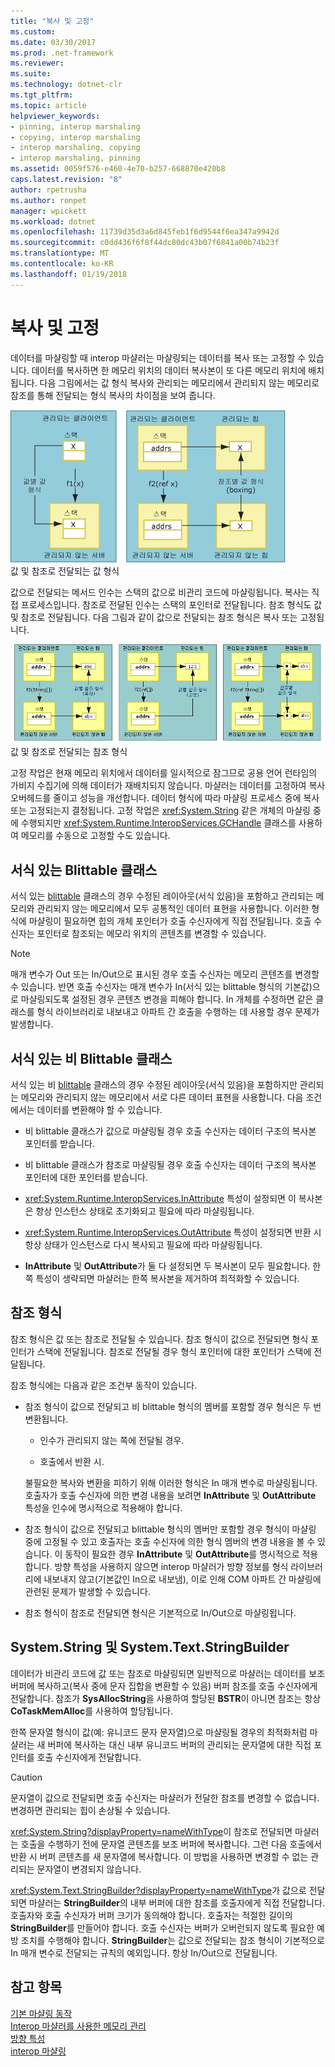 ```yaml
---
title: "복사 및 고정"
ms.custom: 
ms.date: 03/30/2017
ms.prod: .net-framework
ms.reviewer: 
ms.suite: 
ms.technology: dotnet-clr
ms.tgt_pltfrm: 
ms.topic: article
helpviewer_keywords:
- pinning, interop marshaling
- copying, interop marshaling
- interop marshaling, copying
- interop marshaling, pinning
ms.assetid: 0059f576-e460-4e70-b257-668870e420b8
caps.latest.revision: "8"
author: rpetrusha
ms.author: ronpet
manager: wpickett
ms.workload: dotnet
ms.openlocfilehash: 11739d35d3a6d845feb1f6d9544f6ea347a9942d
ms.sourcegitcommit: c0dd436f6f8f44dc80dc43b07f6841a00b74b23f
ms.translationtype: MT
ms.contentlocale: ko-KR
ms.lasthandoff: 01/19/2018
---
```

# <a name="copying-and-pinning"></a>복사 및 고정
데이터를 마샬링할 때 interop 마샬러는 마샬링되는 데이터를 복사 또는 고정할 수 있습니다. 데이터를 복사하면 한 메모리 위치의 데이터 복사본이 또 다른 메모리 위치에 배치됩니다. 다음 그림에서는 값 형식 복사와 관리되는 메모리에서 관리되지 않는 메모리로 참조를 통해 전달되는 형식 복사의 차이점을 보여 줍니다.  
  
 ![값 및 참조로 전달되는 값 형식](../../../docs/framework/interop/media/interopmarshalcopy.gif "interopmarshalcopy")  
값 및 참조로 전달되는 값 형식  
  
 값으로 전달되는 메서드 인수는 스택의 값으로 비관리 코드에 마샬링됩니다. 복사는 직접 프로세스입니다. 참조로 전달된 인수는 스택의 포인터로 전달됩니다. 참조 형식도 값 및 참조로 전달됩니다. 다음 그림과 같이 값으로 전달되는 참조 형식은 복사 또는 고정됩니다.  
  
 ![COM interop](../../../docs/framework/interop/media/interopmarshalpin.gif "interopmarshalpin")  
값 및 참조로 전달되는 참조 형식  
  
 고정 작업은 현재 메모리 위치에서 데이터를 일시적으로 잠그므로 공용 언어 런타임의 가비지 수집기에 의해 데이터가 재배치되지 않습니다. 마샬러는 데이터를 고정하여 복사 오버헤드를 줄이고 성능을 개선합니다. 데이터 형식에 따라 마샬링 프로세스 중에 복사 또는 고정되는지 결정됩니다.  고정 작업은 <xref:System.String> 같은 개체의 마샬링 중에 수행되지만 <xref:System.Runtime.InteropServices.GCHandle> 클래스를 사용하여 메모리를 수동으로 고정할 수도 있습니다.  
  
## <a name="formatted-blittable-classes"></a>서식 있는 Blittable 클래스  
 서식 있는 [blittable](../../../docs/framework/interop/blittable-and-non-blittable-types.md) 클래스의 경우 수정된 레이아웃(서식 있음)을 포함하고 관리되는 메모리와 관리되지 않는 메모리에서 모두 공통적인 데이터 표현을 사용합니다. 이러한 형식에 마샬링이 필요하면 힙의 개체 포인터가 호출 수신자에게 직접 전달됩니다. 호출 수신자는 포인터로 참조되는 메모리 위치의 콘텐츠를 변경할 수 있습니다.  
  
> [!NOTE]
>  매개 변수가 Out 또는 In/Out으로 표시된 경우 호출 수신자는 메모리 콘텐츠를 변경할 수 있습니다. 반면 호출 수신자는 매개 변수가 In(서식 있는 blittable 형식의 기본값)으로 마샬링되도록 설정된 경우 콘텐츠 변경을 피해야 합니다. In 개체를 수정하면 같은 클래스를 형식 라이브러리로 내보내고 아파트 간 호출을 수행하는 데 사용할 경우 문제가 발생합니다.  
  
## <a name="formatted-non-blittable-classes"></a>서식 있는 비 Blittable 클래스  
 서식 있는 비 [blittable](../../../docs/framework/interop/blittable-and-non-blittable-types.md) 클래스의 경우 수정된 레이아웃(서식 있음)을 포함하지만 관리되는 메모리와 관리되지 않는 메모리에서 서로 다른 데이터 표현을 사용합니다. 다음 조건에서는 데이터를 변환해야 할 수 있습니다.  
  
-   비 blittable 클래스가 값으로 마샬링될 경우 호출 수신자는 데이터 구조의 복사본 포인터를 받습니다.  
  
-   비 blittable 클래스가 참조로 마샬링될 경우 호출 수신자는 데이터 구조의 복사본 포인터에 대한 포인터를 받습니다.  
  
-   <xref:System.Runtime.InteropServices.InAttribute> 특성이 설정되면 이 복사본은 항상 인스턴스 상태로 초기화되고 필요에 따라 마샬링됩니다.  
  
-   <xref:System.Runtime.InteropServices.OutAttribute> 특성이 설정되면 반환 시 항상 상태가 인스턴스로 다시 복사되고 필요에 따라 마샬링됩니다.  
  
-   **InAttribute** 및 **OutAttribute**가 둘 다 설정되면 두 복사본이 모두 필요합니다. 한쪽 특성이 생략되면 마샬러는 한쪽 복사본을 제거하여 최적화할 수 있습니다.  
  
## <a name="reference-types"></a>참조 형식  
 참조 형식은 값 또는 참조로 전달될 수 있습니다. 참조 형식이 값으로 전달되면 형식 포인터가 스택에 전달됩니다. 참조로 전달될 경우 형식 포인터에 대한 포인터가 스택에 전달됩니다.  
  
 참조 형식에는 다음과 같은 조건부 동작이 있습니다.  
  
-   참조 형식이 값으로 전달되고 비 blittable 형식의 멤버를 포함할 경우 형식은 두 번 변환됩니다.  
  
    -   인수가 관리되지 않는 쪽에 전달될 경우.  
  
    -   호출에서 반환 시.  
  
     불필요한 복사와 변환을 피하기 위해 이러한 형식은 In 매개 변수로 마샬링됩니다. 호출자가 호출 수신자에 의한 변경 내용을 보려면 **InAttribute** 및 **OutAttribute** 특성을 인수에 명시적으로 적용해야 합니다.  
  
-   참조 형식이 값으로 전달되고 blittable 형식의 멤버만 포함할 경우 형식이 마샬링 중에 고정될 수 있고 호출자는 호출 수신자에 의한 형식 멤버의 변경 내용을 볼 수 있습니다. 이 동작이 필요한 경우 **InAttribute** 및 **OutAttribute**를 명시적으로 적용합니다. 방향 특성을 사용하지 않으면 interop 마샬러가 방향 정보를 형식 라이브러리에 내보내지 않고(기본값인 In으로 내보냄), 이로 인해 COM 아파트 간 마샬링에 관련된 문제가 발생할 수 있습니다.  
  
-   참조 형식이 참조로 전달되면 형식은 기본적으로 In/Out으로 마샬링됩니다.  
  
## <a name="systemstring-and-systemtextstringbuilder"></a>System.String 및 System.Text.StringBuilder  
 데이터가 비관리 코드에 값 또는 참조로 마샬링되면 일반적으로 마샬러는 데이터를 보조 버퍼에 복사하고(복사 중에 문자 집합을 변환할 수 있음) 버퍼 참조를 호출 수신자에게 전달합니다. 참조가 **SysAllocString**을 사용하여 할당된 **BSTR**이 아니면 참조는 항상 **CoTaskMemAlloc**를 사용하여 할당됩니다.  
  
 한쪽 문자열 형식이 값(예: 유니코드 문자 문자열)으로 마샬링될 경우의 최적화처럼 마샬러는 새 버퍼에 복사하는 대신 내부 유니코드 버퍼의 관리되는 문자열에 대한 직접 포인터를 호출 수신자에게 전달합니다.  
  
> [!CAUTION]
>  문자열이 값으로 전달되면 호출 수신자는 마샬러가 전달한 참조를 변경할 수 없습니다. 변경하면 관리되는 힙이 손상될 수 있습니다.  
  
 <xref:System.String?displayProperty=nameWithType>이 참조로 전달되면 마샬러는 호출을 수행하기 전에 문자열 콘텐츠를 보조 버퍼에 복사합니다. 그런 다음 호출에서 반환 시 버퍼 콘텐츠를 새 문자열에 복사합니다. 이 방법을 사용하면 변경할 수 없는 관리되는 문자열이 변경되지 않습니다.  
  
 <xref:System.Text.StringBuilder?displayProperty=nameWithType>가 값으로 전달되면 마샬러는 **StringBuilder**의 내부 버퍼에 대한 참조를 호출자에게 직접 전달합니다. 호출자와 호출 수신자가 버퍼 크기가 동의해야 합니다. 호출자는 적절한 길이의 **StringBuilder**를 만들어야 합니다. 호출 수신자는 버퍼가 오버런되지 않도록 필요한 예방 조치를 수행해야 합니다. **StringBuilder**는 값으로 전달되는 참조 형식이 기본적으로 In 매개 변수로 전달되는 규칙의 예외입니다. 항상 In/Out으로 전달됩니다.  
  
## <a name="see-also"></a>참고 항목  
 [기본 마샬링 동작](../../../docs/framework/interop/default-marshaling-behavior.md)  
 [Interop 마샬러를 사용한 메모리 관리](http://msdn.microsoft.com/library/417206ce-ee3e-4619-9529-0c0b686c7bee)  
 [방향 특성](http://msdn.microsoft.com/library/241ac5b5-928e-4969-8f58-1dbc048f9ea2)  
 [interop 마샬링](../../../docs/framework/interop/interop-marshaling.md)
